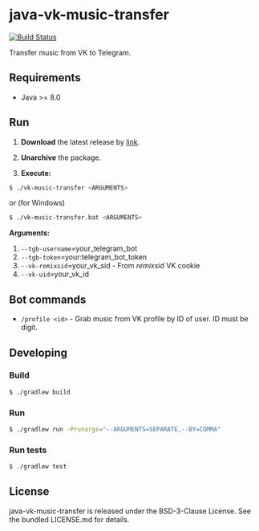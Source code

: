 java-vk-music-transfer
======================

[![Build Status](https://travis-ci.org/bupy7/java-vk-music-transfer.svg?branch=master)](https://travis-ci.org/bupy7/java-vk-music-transfer)

Transfer music from VK to Telegram.

Requirements
------------

- Java >= 8.0

Run
---

1. **Download** the latest release by [link](https://github.com/bupy7/java-vk-music-transfer/releases).

2. **Unarchive** the package.

3. **Execute:**

```bash
$ ./vk-music-transfer <ARGUMENTS>
```

or (for Windows)

```bash
$ ./vk-music-transfer.bat <ARGUMENTS>
```

**Arguments:**

1. `--tgb-username`=your_telegram_bot
2. `--tgb-token`=your:telegram_bot_token
3. `--vk-remixsid`=your_vk_sid - From *remixsid* VK cookie
4. `--vk-uid`=your_vk_id

Bot commands
------------

- `/profile <id>` - Grab music from VK profile by ID of user. ID must be digit.

Developing
----------

### Build

```bash
$ ./gradlew build
```

### Run

```bash
$ ./gradlew run -Prunargs="--ARGUMENTS=SEPARATE,--BY=COMMA"
```

### Run tests

```bash
$ ./gradlew test
```

License
-------

java-vk-music-transfer is released under the BSD-3-Clause License. See the bundled LICENSE.md for details.
